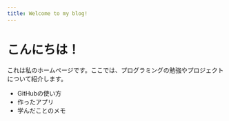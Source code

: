 ```yaml
---
title: Welcome to my blog!
---
```


# こんにちは！

これは私のホームページです。ここでは、プログラミングの勉強やプロジェクトについて紹介します。

- GitHubの使い方
- 作ったアプリ
- 学んだことのメモ
